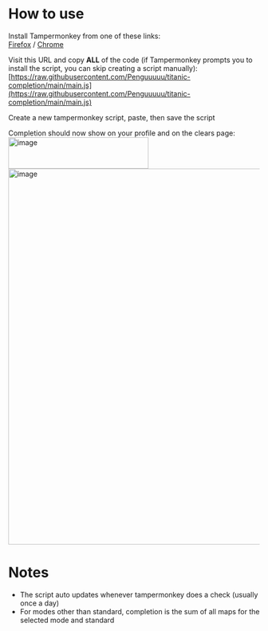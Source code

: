 # How to use

Install Tampermonkey from one of these links:   
[Firefox](https://www.tampermonkey.net/index.php?browser=firefox) / [Chrome](https://www.tampermonkey.net/index.php?browser=chrome)

Visit this URL and copy **ALL** of the code (if Tampermonkey prompts you to install the script, you can skip creating a script manually):  
   [https://raw.githubusercontent.com/Penguuuuu/titanic-completion/main/main.js](https://raw.githubusercontent.com/Penguuuuu/titanic-completion/main/main.js)

Create a new tampermonkey script, paste, then save the script

Completion should now show on your profile and on the clears page:   
<img width="281" height="63" alt="image" src="https://github.com/user-attachments/assets/a4bed58e-4a66-4fe3-9bbd-2875c405d117" />
<img width="860" height="755" alt="image" src="https://github.com/user-attachments/assets/a88a8ad5-347c-467c-9799-262fe44ff3e5" />

# Notes
- The script auto updates whenever tampermonkey does a check (usually once a day)
- For modes other than standard, completion is the sum of all maps for the selected mode and standard
